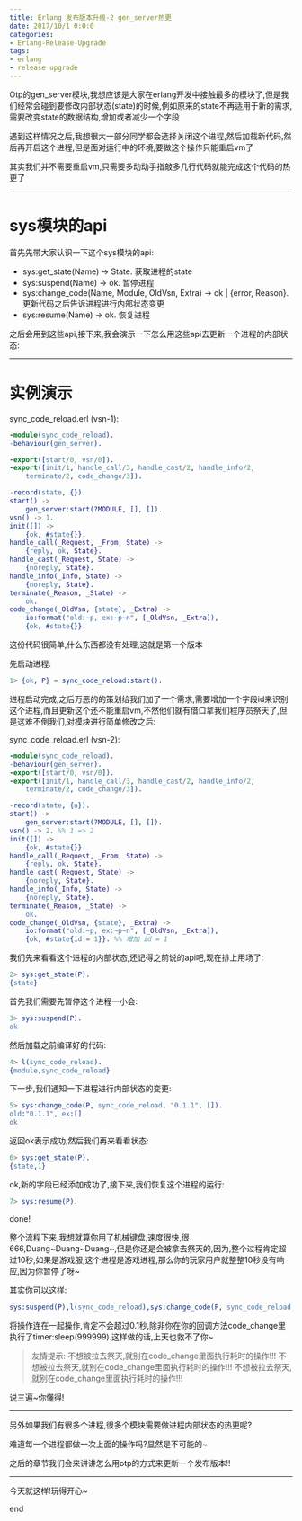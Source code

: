 ```yaml
---
title: Erlang 发布版本升级-2 gen_server热更
date: 2017/10/1 0:0:0
categories:
- Erlang-Release-Upgrade
tags:
- erlang
- release upgrade
---
```


Otp的gen_server模块,我想应该是大家在erlang开发中接触最多的模块了,但是我们经常会碰到要修改内部状态(state)的时候,例如原来的state不再适用于新的需求,需要改变state的数据结构,增加或者减少一个字段

遇到这样情况之后,我想很大一部分同学都会选择关闭这个进程,然后加载新代码,然后再开启这个进程,但是面对运行中的环境,要做这个操作只能重启vm了

其实我们并不需要重启vm,只需要多动动手指敲多几行代码就能完成这个代码的热更了

------

# sys模块的api

首先先带大家认识一下这个sys模块的api:

- sys:get_state(Name) -> State. 获取进程的state
- sys:suspend(Name) -> ok. 暂停进程
- sys:change_code(Name, Module, OldVsn, Extra) -> ok | {error, Reason}. 更新代码之后告诉进程进行内部状态变更
- sys:resume(Name) -> ok. 恢复进程

之后会用到这些api,接下来,我会演示一下怎么用这些api去更新一个进程的内部状态:

------

# 实例演示

sync_code_reload.erl (vsn-1):

```erlang
-module(sync_code_reload).
-behaviour(gen_server).

-export([start/0, vsn/0]).
-export([init/1, handle_call/3, handle_cast/2, handle_info/2, 
    terminate/2, code_change/3]).

-record(state, {}).
start() ->
    gen_server:start(?MODULE, [], []).
vsn() -> 1.
init([]) ->
    {ok, #state{}}.
handle_call(_Request, _From, State) ->
    {reply, ok, State}.
handle_cast(_Request, State) ->
    {noreply, State}.
handle_info(_Info, State) ->
    {noreply, State}.
terminate(_Reason, _State) ->
    ok.
code_change(_OldVsn, {state}, _Extra) ->
    io:format("old:~p, ex:~p~n", [_OldVsn, _Extra]),
    {ok, #state{}}.
```

这份代码很简单,什么东西都没有处理,这就是第一个版本

先启动进程:

```erlang
1> {ok, P} = sync_code_reload:start().
```

进程启动完成,之后万恶的的策划给我们加了一个需求,需要增加一个字段id来识别这个进程,而且更新这个还不能重启vm,不然他们就有借口拿我们程序员祭天了,但是这难不倒我们,对模块进行简单修改之后:

sync_code_reload.erl (vsn-2):

```erlang
-module(sync_code_reload).
-behaviour(gen_server).
-export([start/0, vsn/0]).
-export([init/1, handle_call/3, handle_cast/2, handle_info/2, 
    terminate/2, code_change/3]).

-record(state, {a}).
start() ->
    gen_server:start(?MODULE, [], []).
vsn() -> 2. %% 1 => 2
init([]) ->
    {ok, #state{}}.
handle_call(_Request, _From, State) ->
    {reply, ok, State}.
handle_cast(_Request, State) ->
    {noreply, State}.
handle_info(_Info, State) ->
    {noreply, State}.
terminate(_Reason, _State) ->
    ok.
code_change(_OldVsn, {state}, _Extra) ->
    io:format("old:~p, ex:~p~n", [_OldVsn, _Extra]),
    {ok, #state{id = 1}}. %% 增加 id = 1
```

我们先来看看这个进程的内部状态,还记得之前说的api吧,现在排上用场了:

```erlang
2> sys:get_state(P).
{state}
```

首先我们需要先暂停这个进程一小会:

```erlang
3> sys:suspend(P).
ok
```

然后加载之前编译好的代码:

```erlang
4> l(sync_code_reload).
{module,sync_code_reload}
```

下一步,我们通知一下进程进行内部状态的变更:

```erlang
5> sys:change_code(P, sync_code_reload, "0.1.1", []).  
old:"0.1.1", ex:[]
ok
```

返回ok表示成功,然后我们再来看看状态:

```erlang
6> sys:get_state(P).
{state,1}
```

ok,新的字段已经添加成功了,接下来,我们恢复这个进程的运行:

```erlang
7> sys:resume(P).
```

done!

整个流程下来,我想就算你用了机械键盘,速度很快,很666,Duang~Duang~Duang~,但是你还是会被拿去祭天的,因为,整个过程肯定超过10秒,如果是游戏服,这个进程是游戏进程,那么你的玩家用户就整整10秒没有响应,因为你暂停了呀~

其实你可以这样:

```erlang
sys:suspend(P),l(sync_code_reload),sys:change_code(P, sync_code_reload, "0.1.1", []),sys:resume(P).
```

将操作连在一起操作,肯定不会超过0.1秒,除非你在你的回调方法code_change里执行了timer:sleep(999999).这样做的话,上天也救不了你~

> 友情提示:
> 不想被拉去祭天,就别在code_change里面执行耗时的操作!!!
> 不想被拉去祭天,就别在code_change里面执行耗时的操作!!!
> 不想被拉去祭天,就别在code_change里面执行耗时的操作!!!

说三遍~你懂得!

------

另外如果我们有很多个进程,很多个模块需要做进程内部状态的热更呢?

难道每一个进程都做一次上面的操作吗?显然是不可能的~

之后的章节我们会来讲讲怎么用otp的方式来更新一个发布版本!!

------

今天就这样!玩得开心~

end
